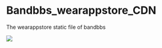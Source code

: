 # Bandbbs_wearappstore_CDN
The wearappstore static file of bandbbs

[![](https://data.jsdelivr.com/v1/package/gh/Rayzggz/Bandbbs_wearappstore_CDN/badge)](https://www.jsdelivr.com/package/gh/Rayzggz/Bandbbs_wearappstore_CDN)
